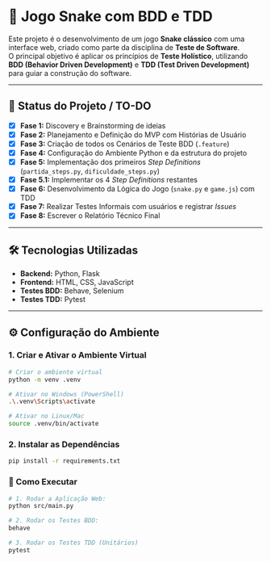 # 🐍 Jogo Snake com BDD e TDD

Este projeto é o desenvolvimento de um jogo **Snake clássico** com uma interface web, criado como parte da disciplina de **Teste de Software**.  
O principal objetivo é aplicar os princípios de **Teste Holístico**, utilizando **BDD (Behavior Driven Development)** e **TDD (Test Driven Development)** para guiar a construção do software.

---

## 📌 Status do Projeto / TO-DO

- [x] **Fase 1:** Discovery e Brainstorming de ideias  
- [x] **Fase 2:** Planejamento e Definição do MVP com Histórias de Usuário  
- [x] **Fase 3:** Criação de todos os Cenários de Teste BDD (`.feature`)  
- [x] **Fase 4:** Configuração do Ambiente Python e da estrutura do projeto  
- [x] **Fase 5:** Implementação dos primeiros *Step Definitions* (`partida_steps.py`, `dificuldade_steps.py`)  
- [x] **Fase 5.1:** Implementar os 4 *Step Definitions* restantes  
- [x] **Fase 6:** Desenvolvimento da Lógica do Jogo (`snake.py` e `game.js`) com TDD  
- [x] **Fase 7:** Realizar Testes Informais com usuários e registrar *Issues*  
- [x] **Fase 8:** Escrever o Relatório Técnico Final  

---

## 🛠 Tecnologias Utilizadas

- **Backend:** Python, Flask  
- **Frontend:** HTML, CSS, JavaScript  
- **Testes BDD:** Behave, Selenium  
- **Testes TDD:** Pytest  

---

## ⚙️ Configuração do Ambiente

### 1. Criar e Ativar o Ambiente Virtual

```bash
# Criar o ambiente virtual
python -m venv .venv

# Ativar no Windows (PowerShell)
.\.venv\Scripts\activate

# Ativar no Linux/Mac
source .venv/bin/activate
```
### 2. Instalar as Dependências

```bash
pip install -r requirements.txt
```

### 🚀 Como Executar

```bash
# 1. Rodar a Aplicação Web:
python src/main.py

# 2. Rodar os Testes BDD:
behave

# 3. Rodar os Testes TDD (Unitários) 
pytest
